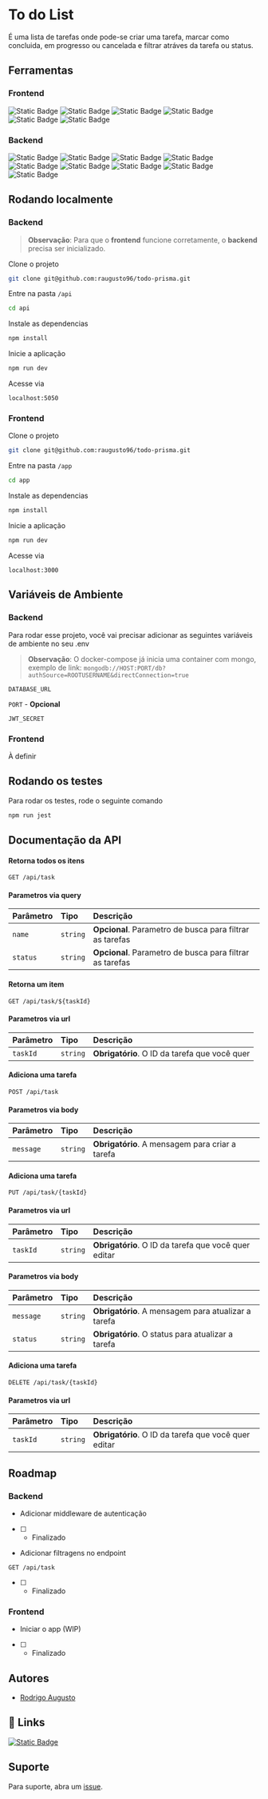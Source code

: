 
# To do List

É uma lista de tarefas onde pode-se criar uma tarefa, marcar como concluida, em progresso ou cancelada e filtrar atráves da tarefa ou status.


## Ferramentas

### Frontend

![Static Badge](https://img.shields.io/badge/vite-purple?logo=vite&logoColor=ffffff)
![Static Badge](https://img.shields.io/badge/typescript-darkblue?logo=typescript&logoColor=ffffff)
![Static Badge](https://img.shields.io/badge/jest-darkred?logo=jest&logoColor=ffffff)
![Static Badge](https://img.shields.io/badge/axios-purple?logo=axios&logoColor=ffffff)
![Static Badge](https://img.shields.io/badge/eslint-black?logo=eslint&logoColor=ffffff)
![Static Badge](https://img.shields.io/badge/docker-blue?logo=docker&logoColor=ffffff)


### Backend

![Static Badge](https://img.shields.io/badge/node-339933?logo=node.js&logoColor=ffffff)
![Static Badge](https://img.shields.io/badge/express-212121?logo=express&logoColor=ffffff)
![Static Badge](https://img.shields.io/badge/typescript-darkblue?logo=typescript&logoColor=ffffff)
![Static Badge](https://img.shields.io/badge/prisma-212121?logo=prisma&logoColor=ffffff)
![Static Badge](https://img.shields.io/badge/jest-darkred?logo=jest&logoColor=ffffff)
![Static Badge](https://img.shields.io/badge/axios-purple?logo=axios&logoColor=ffffff)
![Static Badge](https://img.shields.io/badge/mongo-darkgreen?logo=mongodb&logoColor=000000)
![Static Badge](https://img.shields.io/badge/eslint-black?logo=eslint&logoColor=ffffff)
![Static Badge](https://img.shields.io/badge/docker-blue?logo=docker&logoColor=ffffff)


## Rodando localmente

### Backend 

> **Observação**: Para que o **frontend** funcione corretamente, o **backend** precisa ser inicializado.

Clone o projeto

```bash
git clone git@github.com:raugusto96/todo-prisma.git
```

Entre na pasta `/api`

```bash
cd api
```

Instale as dependencias

```bash
npm install
```

Inicie a aplicação

```bash
npm run dev
```

Acesse via

```
localhost:5050
```

### Frontend

Clone o projeto

```bash
git clone git@github.com:raugusto96/todo-prisma.git
```

Entre na pasta `/app`

```bash
cd app
```

Instale as dependencias

```bash
npm install
```

Inicie a aplicação

```bash
npm run dev
```

Acesse via

```
localhost:3000
```


## Variáveis de Ambiente

### Backend

Para rodar esse projeto, você vai precisar adicionar as seguintes variáveis de ambiente no seu .env

> **Observação**: O docker-compose já inicia uma container com mongo, exemplo de link: `mongodb://HOST:PORT/db?authSource=ROOTUSERNAME&directConnection=true`

`DATABASE_URL` 

`PORT` - **Opcional**

`JWT_SECRET`

### Frontend

À definir


## Rodando os testes

Para rodar os testes, rode o seguinte comando

```bash
npm run jest
```


## Documentação da API

#### Retorna todos os itens

```http
GET /api/task
```
#### Parametros via query

| Parâmetro   | Tipo       | Descrição                           |
| :---------- | :--------- | :---------------------------------- |
| `name` | `string` | **Opcional**. Parametro de busca para filtrar as tarefas |
| `status` | `string` | **Opcional**. Parametro de busca para filtrar as tarefas |

#### Retorna um item

```http
GET /api/task/${taskId}
```

#### Parametros via url

| Parâmetro   | Tipo       | Descrição                                   |
| :---------- | :--------- | :------------------------------------------ |
| `taskId`      | `string` | **Obrigatório**. O ID da tarefa que você quer |

#### Adiciona uma tarefa

```http
POST /api/task
```

#### Parametros via body

| Parâmetro   | Tipo       | Descrição                                   |
| :---------- | :--------- | :------------------------------------------ |
| `message`      | `string` | **Obrigatório**. A mensagem para criar a tarefa |

#### Adiciona uma tarefa

```http
PUT /api/task/{taskId}
```

#### Parametros via url

| Parâmetro   | Tipo       | Descrição                                   |
| :---------- | :--------- | :------------------------------------------ |
| `taskId`      | `string` | **Obrigatório**. O ID da tarefa que você quer editar |

#### Parametros via body

| Parâmetro   | Tipo       | Descrição                                   |
| :---------- | :--------- | :------------------------------------------ |
| `message`      | `string` | **Obrigatório**. A mensagem para atualizar a tarefa |
| `status`      | `string` | **Obrigatório**. O status para atualizar a tarefa |

#### Adiciona uma tarefa

```http
DELETE /api/task/{taskId}
```

#### Parametros via url

| Parâmetro   | Tipo       | Descrição                                   |
| :---------- | :--------- | :------------------------------------------ |
| `taskId`      | `string` | **Obrigatório**. O ID da tarefa que você quer editar |

## Roadmap

### Backend

- Adicionar middleware de autenticação

- [ ] - Finalizado

- Adicionar filtragens no endpoint
```http
GET /api/task
```

- [ ] - Finalizado


### Frontend

- Iniciar o app (WIP)

- [ ] - Finalizado



## Autores

- [Rodrigo Augusto](https://www.github.com/raugusto96)


## 🔗 Links

[![Static Badge](https://img.shields.io/badge/linkedin-blue?logo=linkedin&logoColor=white)](https://www.linkedin.com/in/roh-augusto96/)


## Suporte

Para suporte, abra um [issue](https://github.com/raugusto96/todo-prisma/issues).

